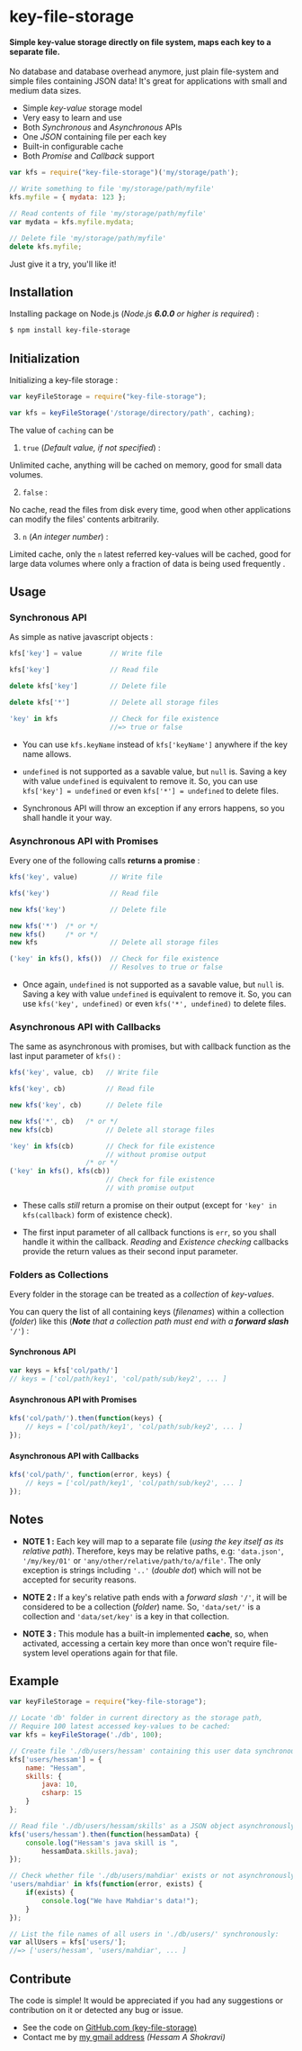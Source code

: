# key-file-storage

#### Simple key-value storage directly on file system, maps each key to a separate file.

No database and database overhead anymore, just plain file-system and simple files containing JSON data!
It's great for applications with small and medium data sizes.

+ Simple *key-value* storage model
+ Very easy to learn and use
+ Both *Synchronous* and *Asynchronous* APIs
+ One *JSON* containing file per each key
+ Built-in configurable cache
+ Both *Promise* and *Callback* support

```javascript
var kfs = require("key-file-storage")('my/storage/path');

// Write something to file 'my/storage/path/myfile'
kfs.myfile = { mydata: 123 };

// Read contents of file 'my/storage/path/myfile'
var mydata = kfs.myfile.mydata;

// Delete file 'my/storage/path/myfile'
delete kfs.myfile;
```

Just give it a try, you'll like it!

## Installation

Installing package on Node.js (*Node.js **6.0.0** or higher is required*) :
```sh
$ npm install key-file-storage
```

## Initialization

Initializing a key-file storage :
```javascript
var keyFileStorage = require("key-file-storage");

var kfs = keyFileStorage('/storage/directory/path', caching);
```

The value of `caching` can be

1. `true` (_Default value, if not specified_) :

Unlimited cache, anything will be cached on memory, good for small data volumes.

2. `false` :

No cache, read the files from disk every time, good when other applications can modify the files' contents arbitrarily.

3. `n` (_An integer number_) :

Limited cache, only the `n` latest referred key-values will be cached, good for large data volumes where only a fraction of data is being used frequently .

## Usage

### Synchronous API

As simple as native javascript objects :

```javascript
kfs['key'] = value       // Write file
```
```javascript
kfs['key']               // Read file
```
```javascript
delete kfs['key']        // Delete file
```
```javascript
delete kfs['*']          // Delete all storage files
```
```javascript
'key' in kfs             // Check for file existence
                         //=> true or false
```

- You can use `kfs.keyName` instead of `kfs['keyName']` anywhere if the key name allows.

- `undefined` is not supported as a savable value, but `null` is. Saving a key with value `undefined` is equivalent to remove it. So, you can use `kfs['key'] = undefined` or even `kfs['*'] = undefined` to delete files.

- Synchronous API will throw an exception if any errors happens, so you shall handle it your way.

### Asynchronous API with Promises

Every one of the following calls **returns a promise** :

```javascript
kfs('key', value)        // Write file
```
```javascript
kfs('key')               // Read file
```
```javascript
new kfs('key')           // Delete file
```
```javascript
new kfs('*')  /* or */
new kfs()     /* or */
new kfs                  // Delete all storage files
```
```javascript
('key' in kfs(), kfs())  // Check for file existence
                         // Resolves to true or false
```

- Once again, `undefined` is not supported as a savable value, but `null` is. Saving a key with value `undefined` is equivalent to remove it. So, you can use `kfs('key', undefined)` or even `kfs('*', undefined)` to delete files.

### Asynchronous API with Callbacks

The same as asynchronous with promises, but with callback function as the last input parameter of `kfs()` :

```javascript
kfs('key', value, cb)   // Write file
```
```javascript
kfs('key', cb)          // Read file
```
```javascript
new kfs('key', cb)      // Delete file
```
```javascript
new kfs('*', cb)   /* or */
new kfs(cb)             // Delete all storage files
```
```javascript
'key' in kfs(cb)        // Check for file existence
                        // without promise output
                   /* or */
('key' in kfs(), kfs(cb))
                        // Check for file existence
                        // with promise output
```

- These calls *still* return a promise on their output (except for `'key' in kfs(callback)` form of existence check).

- The first input parameter of all callback functions is `err`, so you shall handle it within the callback. *Reading* and *Existence checking* callbacks provide the return values as their second input parameter.

### Folders as Collections

Every folder in the storage can be treated as a *collection* of *key-values*.

You can query the list of all containing keys (*filenames*) within a collection (*folder*) like this (_**Note** that a collection path must end with a **forward slash** `'/'`_) :

#### Synchronous API

```javascript
var keys = kfs['col/path/']
// keys = ['col/path/key1', 'col/path/sub/key2', ... ]
```

#### Asynchronous API with Promises

```javascript
kfs('col/path/').then(function(keys) {
    // keys = ['col/path/key1', 'col/path/sub/key2', ... ]
});
```

#### Asynchronous API with Callbacks

```javascript
kfs('col/path/', function(error, keys) {
    // keys = ['col/path/key1', 'col/path/sub/key2', ... ]
});
```

## Notes

- **NOTE 1 :** Each key will map to a separate file (*using the key itself as its relative path*). Therefore, keys may be relative paths, e.g: `'data.json'`, `'/my/key/01'` or `'any/other/relative/path/to/a/file'`. The only exception is strings including `'..'` (*double dot*) which will not be accepted for security reasons.

- **NOTE 2 :** If a key's relative path ends with a *forward slash* `'/'`, it will be considered to be a collection (*folder*) name. So, `'data/set/'` is a collection and `'data/set/key'` is a key in that collection.

- **NOTE 3 :** This module has a built-in implemented **cache**, so, when activated, accessing a certain key more than once won't require file-system level operations again for that file.

## Example

```javascript
var keyFileStorage = require("key-file-storage");

// Locate 'db' folder in current directory as the storage path,
// Require 100 latest accessed key-values to be cached:
var kfs = keyFileStorage('./db', 100);

// Create file './db/users/hessam' containing this user data synchronously: 
kfs['users/hessam'] = {
    name: "Hessam",
    skills: {
        java: 10,
        csharp: 15
    }
};

// Read file './db/users/hessam/skills' as a JSON object asynchronously:
kfs('users/hessam').then(function(hessamData) {
    console.log("Hessam's java skill is ",
        hessamData.skills.java);
});

// Check whether file './db/users/mahdiar' exists or not asynchronously:
'users/mahdiar' in kfs(function(error, exists) {
    if(exists) {
        console.log("We have Mahdiar's data!");
    }
});

// List the file names of all users in './db/users/' synchronously:
var allUsers = kfs['users/'];
//=> ['users/hessam', 'users/mahdiar', ... ]
```

## Contribute

The code is simple! It would be appreciated if you had any suggestions or contribution on it or detected any bug or issue.

+ See the code on [GitHub.com (key-file-storage)](https://github.com/ahs502/key-file-storage)
+ Contact me by [my gmail address](ahs502@gmail.com)  *(Hessam A Shokravi)*
